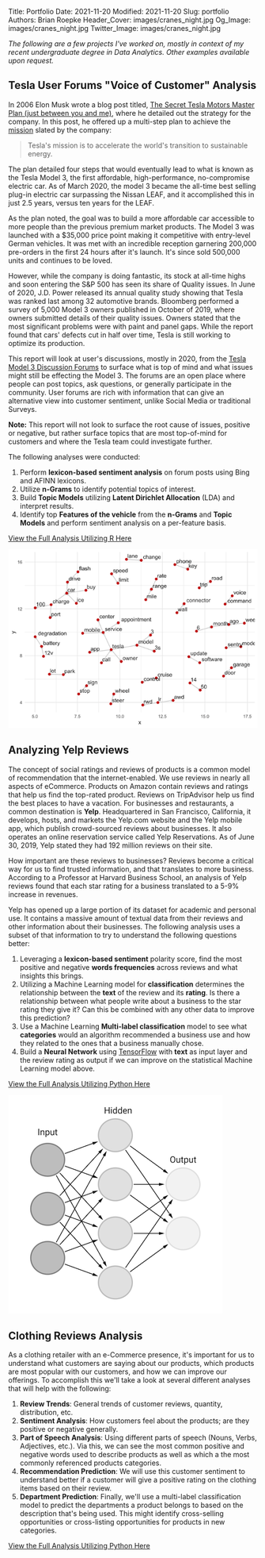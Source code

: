 Title: Portfolio
Date: 2021-11-20
Modified: 2021-11-20
Slug: portfolio
Authors: Brian Roepke
Header_Cover: images/cranes_night.jpg
Og_Image: images/cranes_night.jpg
Twitter_Image: images/cranes_night.jpg

*The following are a few projects I've worked on, mostly in context of my recent undergraduate degree in Data Analytics.  Other examples available upon request.*
## Tesla User Forums "Voice of Customer" Analysis

In 2006 Elon Musk wrote a blog post titled, [The Secret Tesla Motors Master Plan (just between you and me)](https://www.tesla.com/blog/secret-tesla-motors-master-plan-just-between-you-and-me), where he detailed out the strategy for the company.  In this post, he offered up a multi-step plan to achieve the [mission](https://www.tesla.com/about) slated by the company:

> Tesla's mission is to accelerate the world's transition to sustainable energy.

The plan detailed four steps that would eventually lead to what is known as the Tesla Model 3, the first affordable, high-performance, no-compromise electric car.  As of March 2020, the model 3 became the all-time best selling plug-in electric car surpassing the Nissan LEAF, and it accomplished this in just 2.5 years, versus ten years for the LEAF.

As the plan noted, the goal was to build a more affordable car accessible to more people than the previous premium market products.  The Model 3 was launched with a $35,000 price point making it competitive with entry-level German vehicles.  It was met with an incredible reception garnering 200,000 pre-orders in the first 24 hours after it's launch. It's since sold 500,000 units and continues to be loved.

However, while the company is doing fantastic, its stock at all-time highs and soon entering the S&P 500 has seen its share of Quality issues.  In June of 2020, J.D. Power released its annual quality study showing that Tesla was ranked last among 32 automotive brands.  Bloomberg performed a survey of 5,000 Model 3 owners published in October of 2019, where owners submitted details of their quality issues.  Owners stated that the most significant problems were with paint and panel gaps.  While the report found that cars' defects cut in half over time, Tesla is still working to optimize its production.  

This report will look at user's discussions, mostly in 2020, from the [Tesla Model 3 Discussion Forums](https://forums.tesla.com/categories/tesla-model-3) to surface what is top of mind and what issues might still be effecting the Model 3.  The forums are an open place where people can post topics, ask questions, or generally participate in the community.  User forums are rich with information that can give an alternative view into customer sentiment, unlike Social Media or traditional Surveys. 

**Note:** This report will not look to surface the root cause of issues, positive or negative, but rather surface topics that are most top-of-mind for customers and where the Tesla team could investigate further.

The following analyses were conducted:

1. Perform **lexicon-based sentiment analysis** on forum posts using Bing and AFINN lexicons.
1. Utilize **n-Grams** to identify potential topics of interest.
1. Build **Topic Models** utilizing **Latent Dirichlet Allocation** (LDA) and interpret results.
1. Identify top **Features of the vehicle** from the **n-Grams** and **Topic Models** and perform sentiment analysis on a per-feature basis.

[View the Full Analysis Utilizing R Here](../other/tesla.html)

![Tesla Bi-Gram Analysis](../images/portfolio_tesla.png)

## Analyzing Yelp Reviews

The concept of social ratings and reviews of products is a common model of recommendation that the internet-enabled. We use reviews in nearly all aspects of eCommerce.  Products on Amazon contain reviews and ratings that help us find the top-rated product.  Reviews on TripAdvisor help us find the best places to have a vacation.  For businesses and restaurants, a common destination is **Yelp**.  Headquartered in San Francisco, California, it develops, hosts, and markets the Yelp.com website and the Yelp mobile app, which publish crowd-sourced reviews about businesses. It also operates an online reservation service called Yelp Reservations.  As of June 30, 2019, Yelp stated they had 192 million reviews on their site.

How important are these reviews to businesses? Reviews become a critical way for us to find trusted information, and that translates to more business. According to a Professor at Harvard Business School, an analysis of Yelp reviews found that each star rating for a business translated to a 5-9% increase in revenues.

Yelp has opened up a large portion of its dataset for academic and personal use. It contains a massive amount of textual data from their reviews and other information about their businesses.  The following analysis uses a subset of that information to try to understand the following questions better:

1. Leveraging a **lexicon-based sentiment** polarity score, find the most positive and negative **words frequencies** across reviews and what insights this brings.
2. Utilizing a Machine Learning model for **classification** determines the relationship between the **text** of the review and its **rating**. Is there a relationship between what people write about a business to the star rating they give it? Can this be combined with any other data to improve this prediction?
3. Use a Machine Learning **Multi-label classification** model to see what **categories** would an algorithm recommended a business use and how they related to the ones that a business manually chose.
4. Build a **Neural Network** using [TensorFlow](https://www.tensorflow.org) with **text** as input layer and the review rating as output if we can improve on the statistical Machine Learning model above.

[View the Full Analysis Utilizing Python Here](../other/yelp.html)

![Neural Network](../images/portfolio_nn.png)

## Clothing Reviews Analysis

As a clothing retailer with an e-Commerce presence, it's important for us to understand what customers are saying about our products, which products are most popular with our customers, and how we can improve our offerings.  To accomplish this we'll take a look at several different analyses that will help with the following:

1. **Review Trends**: General trends of customer reviews, quantity, distribution, etc.
1. **Sentiment Analysis**:  How customers feel about the products; are they positive or negative generally.
1. **Part of Speech Analysis**: Using different parts of speech (Nouns, Verbs, Adjectives, etc.).  Via this, we can see the most common positive and negative words used to describe products as well as which a the most commonly referenced products categories.
1. **Recommendation Prediction**: We will use this customer sentiment to understand better if a customer will give a positive rating on the clothing items based on their review.
1. **Department Prediction**: Finally, we'll use a multi-label classification model to predict the departments a product belongs to based on the description that's being used.  This might identify cross-selling opportunities or cross-listing opportunities for products in new categories.

[View the Full Analysis Utilizing Python Here](../other/clothing.html)